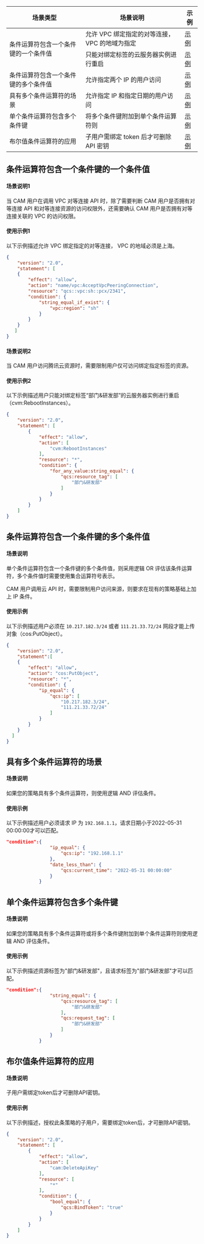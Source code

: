 <table>
<thead>
<tr>
<th>场景类型</th>
<th>场景说明</th>
<th>示例</th>
</tr>
</thead>
<tbody><tr>
<td rowspan="2">条件运算符包含一个条件键的一个条件值</td>
<td>允许 VPC 绑定指定的对等连接， VPC 的地域为指定</td>
<td><a href="#Example1">示例</a></td>
</tr>
<tr>
<td>只能对绑定标签的云服务器实例进行重启</td>
<td><a href="#Example2">示例</a></td>
</tr>
<tr>
<td>条件运算符包含一个条件键的多个条件值</td>
<td>允许指定两个 IP 的用户访问</td>
<td><a href="#Example3">示例</a></td>
</tr>
<tr>
<td>具有多个条件运算符的场景</td>
<td>允许指定 IP 和指定日期的用户访问</td>
<td><a href="#Example4">示例</a></td>
</tr>
<tr>
<td>单个条件运算符包含多个条件键</td>
<td>将多个条件键附加到单个条件运算符则</td>
<td><a href="#Example5">示例</a></td>
</tr>
<tr>
<td>布尔值条件运算符的应用</td>
<td>子用户需绑定 token 后才可删除 API 密钥</td>
<td><a href="#Example6">示例</a></td>
</tr>
</tbody></table>


## 条件运算符包含一个条件键的一个条件值

 
#### 场景说明1
当 CAM 用户在调用 VPC 对等连接 API 时，除了需要判断 CAM 用户是否拥有对等连接 API 和对等连接资源的访问权限外，还需要确认 CAM 用户是否拥有对等连接关联的 VPC 的访问权限。

#### 使用示例1[](id:Example1)

以下示例描述允许 VPC 绑定指定的对等连接， VPC 的地域必须是上海。
```json
{
    "version": "2.0",
    "statement": [
    {
        "effect": "allow",
        "action": "name/vpc:AcceptVpcPeeringConnection",
        "resource": "qcs::vpc:sh::pcx/2341",
        "condition": {
            "string_equal_if_exist": {
                "vpc:region": "sh"
            }
        }
    }
   ]
}
```
#### 场景说明2
当 CAM 用户访问腾讯云资源时，需要限制用户仅可访问绑定指定标签的资源。
#### 使用示例2[](id:Example2)

以下示例描述用户只能对绑定标签“部门&研发部”的云服务器实例进行重启（cvm:RebootInstances）。
```json
{
    "version": "2.0",
    "statement": [
        {
            "effect": "allow",
            "action": [
                "cvm:RebootInstances"
            ],
            "resource": "*",
            "condition": {
                "for_any_value:string_equal": {
                    "qcs:resource_tag": [
                        "部门&研发部"
                    ]
                }
            }
        }
    ]
}
```


## 条件运算符包含一个条件键的多个条件值
#### 场景说明
单个条件运算符包含一个条件键的多个条件值，则采用逻辑 OR 评估该条件运算符，多个条件值时需要使用集合运算符号表示。

CAM 用户调用云 API 时，需要限制用户访问来源，则要求在现有的策略基础上加上 IP 条件。 

#### 使用示例[](id:Example3)

以下示例描述用户必须在 `10.217.182.3/24` 或者 `111.21.33.72/24` 网段才能上传对象（cos:PutObject）。
```json
{
    "version": "2.0",
    "statement":[
    {
        "effect": "allow",
        "action": "cos:PutObject",
        "resource": "*",
        "condition": {
            "ip_equal": {
                "qcs:ip": [
                    "10.217.182.3/24",
                    "111.21.33.72/24"
                ]
            }
        }
    }
  ]  
}
```


## 具有多个条件运算符的场景
#### 场景说明
如果您的策略具有多个条件运算符，则使用逻辑 AND 评估条件。

#### 使用示例[](id:Example4)
以下示例描述用户必须请求 IP 为 `192.168.1.1`，请求日期小于2022-05-31 00:00:00才可以匹配。
```	json
"condition":{
				"ip_equal": {
					"qcs:ip": "192.168.1.1"
				},
				"date_less_than": {
					"qcs:current_time": "2022-05-31 00:00:00"
				}
			}
```


## 单个条件运算符包含多个条件键
#### 场景说明
如果您的策略具有多个条件运算符或将多个条件键附加到单个条件运算符则使用逻辑 AND 评估条件。

#### 使用示例[](id:Example5)
以下示例描述资源标签为"部门&研发部"，且请求标签为"部门&研发部"才可以匹配。
```json
"condition":{
				"string_equal": {
					"qcs:resource_tag": [
						"部门&研发部"
					],
					"qcs:request_tag": [
						"部门&研发部"
					]
				}
			}
```
## 布尔值条件运算符的应用
#### 场景说明
子用户需绑定token后才可删除API密钥。
#### 使用示例[](id:Example6)
以下示例描述，授权此条策略的子用户，需要绑定token后，才可删除API密钥。
```json
{
    "version": "2.0",
    "statement": [
        {
            "effect": "allow",
            "action": [
                "cam:DeleteApiKey"
            ],
            "resource": [
                "*"
            ],
            "condition": {
                "bool_equal": {
                    "qcs:BindToken": "true"
                }
            }
        }
    ]
}
```
